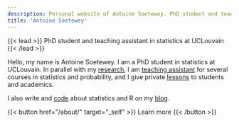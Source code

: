 ```yaml
---
description: Personal website of Antoine Soetewey. PhD student and teaching assistant in statistics at UCLouvain
title: 'Antoine Soetewey'
---
```


{{< lead >}}
PhD student and teaching assistant in statistics at UCLouvain
{{< /lead >}}

Hello, my name is Antoine Soetewey. I am a PhD student in statistics at UCLouvain. In parallel with my [research](/research/), I am [teaching assistant](/teaching/) for several courses in statistics and probability, and I give private [lessons](https://easystat.be/) to students and academics.

I also write and [code](/software/) about statistics and R on my [blog](https://statsandr.com/).

{{< button href="/about/" target="_self" >}}
Learn more
{{< /button >}}
